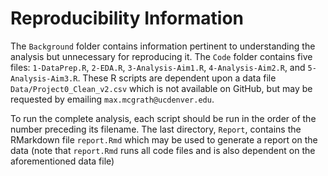 # Reproducibility Information

The `Background` folder contains information pertinent to understanding the
analysis but unnecessary for reproducing it. The `Code` folder contains five
files: `1-DataPrep.R`, `2-EDA.R`, `3-Analysis-Aim1.R`, `4-Analysis-Aim2.R`, and
`5-Analysis-Aim3.R`. These R scripts are dependent upon a data file 
`Data/Project0_Clean_v2.csv` which is not available on GitHub, but may be 
requested by emailing `max.mcgrath@ucdenver.edu`. 

To run the complete analysis, each
script should be run in the order of the number preceding its filename. The
last directory, `Report`, contains the RMarkdown file `report.Rmd` which may
be used to generate a report on the data (note that `report.Rmd` runs all
code files and is also dependent on the aforementioned data file)